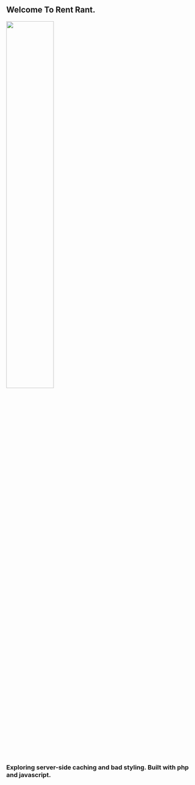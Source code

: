 ## Welcome To Rent Rant.

<img src="http://res.cloudinary.com/dwnehv6tb/image/upload/v1520883216/Screen_Shot_2018-03-12_at_3.33.08_PM_c6moxq.png" width="50%"/>

### Exploring server-side caching and bad styling. Built with php and javascript.
